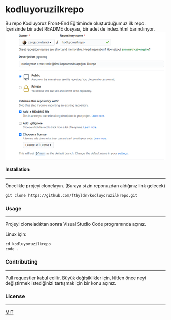 # kodluyoruzilkrepo
Bu repo Kodluyoruz Front-End Eğitiminde oluşturduğumuz ilk repo. İçerisinde bir adet README dosyası, bir adet de index.html barındırıyor.
![Kodluyoruz Logo](https://raw.githubusercontent.com/Kodluyoruz/taskforce/main/git/odev1/figures/github.png)

#### Installation
------------------------------------------------------  
Öncelikle projeyi clonelayın. (Buraya sizin reponuzdan aldığınız link gelecek)
``` 
git clone https://github.com/fthyldr/kodluyoruzilkrepo.git
``` 
### Usage
------------------------------------------------------  
Projeyi cloneladıktan sonra Visual Studio Code programında açınız.

Linux için:
``` 
cd kodluyoruzilkrepo
code .
``` 
### Contributing
------------------------------------------------------  
Pull requestler kabul edilir. Büyük değişiklikler için, lütfen önce neyi değiştirmek istediğinizi tartışmak için bir konu açınız.
### License
------------------------------------------------------ 
[MIT](https://choosealicense.com/licenses/mit/)

